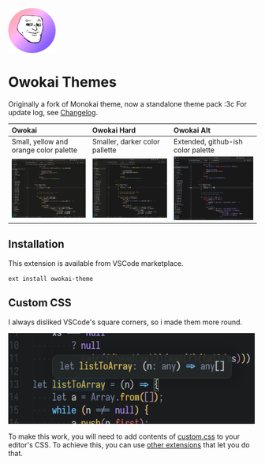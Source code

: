<img src="./assets/icon.png" width="96">

#  Owokai Themes

Originally a fork of Monokai theme, now a standalone theme pack :3c
For update log, see [Changelog](https://github.com/toiletbril/Owokai/blob/HEAD/CHANGELOG.md).

| Owokai                                    | Owokai Hard                             | Owokai Alt                             |
| :---------------------------------------- | :-------------------------------------- | :------------------------------------- |
| Small, yellow and orange color palette    | Smaller, darker color pallette          | Extended, github-ish color palette     |
| <img src="assets/owokai.png" width="500"> | <img src="assets/hard.png" width="500"> | <img src="assets/alt.png" width="500"> |

## Installation

This extension is available from VSCode marketplace.

```
ext install owokai-theme
```

## Custom CSS

I always disliked VSCode's square corners, so i made them more round.

<img src="assets/csspreview.png" width="500">

To make this work, you will need to add contents of [custom.css](./custom.css) to your editor's CSS. To achieve this, you can use [other extensions](https://github.com/be5invis/vscode-custom-css) that let you do that.

